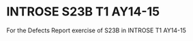 INTROSE S23B T1 AY14-15
================

For the Defects Report exercise of S23B in INTROSE T1 AY14-15
